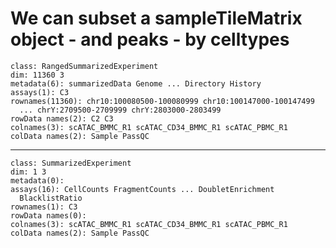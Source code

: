 # We can subset a sampleTileMatrix object - and peaks - by celltypes

    class: RangedSummarizedExperiment 
    dim: 11360 3 
    metadata(6): summarizedData Genome ... Directory History
    assays(1): C3
    rownames(11360): chr10:100080500-100080999 chr10:100147000-100147499
      ... chrY:2709500-2709999 chrY:2803000-2803499
    rowData names(2): C2 C3
    colnames(3): scATAC_BMMC_R1 scATAC_CD34_BMMC_R1 scATAC_PBMC_R1
    colData names(2): Sample PassQC

---

    class: SummarizedExperiment 
    dim: 1 3 
    metadata(0):
    assays(16): CellCounts FragmentCounts ... DoubletEnrichment
      BlacklistRatio
    rownames(1): C3
    rowData names(0):
    colnames(3): scATAC_BMMC_R1 scATAC_CD34_BMMC_R1 scATAC_PBMC_R1
    colData names(2): Sample PassQC

